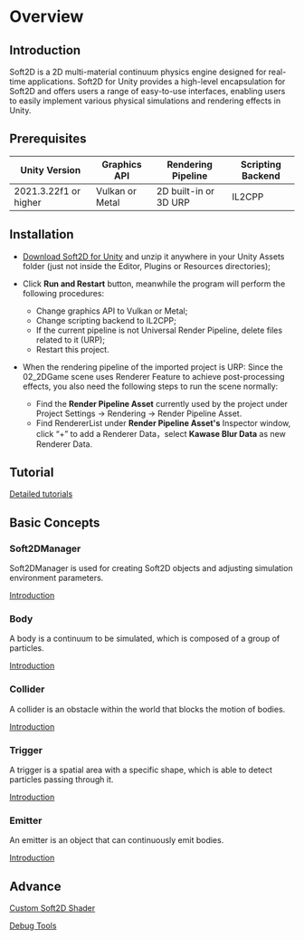 # Overview

## Introduction

Soft2D is a 2D multi-material continuum physics engine designed for real-time applications. Soft2D for Unity provides a high-level encapsulation for Soft2D and offers users a range of easy-to-use interfaces, enabling users to easily implement various physical simulations and rendering effects in Unity.

## Prerequisites

|     Unity Version    |Graphics API    | Rendering Pipeline   | Scripting Backend |
|----------------------|----------------|----------------------|-------------------|
|2021.3.22f1 or higher |Vulkan or Metal |2D built-in or 3D URP |IL2CPP             |


## Installation

- [Download Soft2D for Unity](https://github.com/taichi-dev/soft2d-for-unity/releases/download/v0.1.0/Soft2D.v0.1.0.7z) and unzip it anywhere in your Unity Assets folder (just not inside the Editor, Plugins or Resources directories);
- Click **Run and Restart** button, meanwhile the program will perform the following procedures:
  - Change graphics API to Vulkan or Metal;
  - Change scripting backend to IL2CPP;
  - If the current pipeline is not Universal Render Pipeline, delete files related to it (URP);
  - Restart this project.


- When the rendering pipeline of the imported project is URP: Since the 02_2DGame scene uses Renderer Feature to achieve post-processing effects, you also need the following steps to run the scene normally:
  - Find the **Render Pipeline Asset** currently used by the project under Project Settings -> Rendering -> Render Pipeline Asset.
  - Find RendererList under **Render Pipeline Asset's** Inspector window, click “+” to add a Renderer Data，select **Kawase Blur Data** as new Renderer Data.

## Tutorial

[Detailed tutorials](./Tutorial.md)

## Basic Concepts

### Soft2DManager

Soft2DManager is used for creating Soft2D objects and adjusting simulation environment parameters.

[Introduction](./Soft2DManager.md)

### Body

A body is a continuum to be simulated, which is composed of a group of particles.

[Introduction](./Body.md)

### Collider

A collider is an obstacle within the world that blocks the motion of bodies.

[Introduction](./Collider.md)

### Trigger

A trigger is a spatial area with a specific shape, which is able to detect particles passing through it.

[Introduction](./Trigger.md)

### Emitter

An emitter is an object that can continuously emit bodies.

[Introduction](./Emitter.md)

## Advance

[Custom Soft2D Shader](./CustomShader.md)

[Debug Tools](./DebugTools.md)
